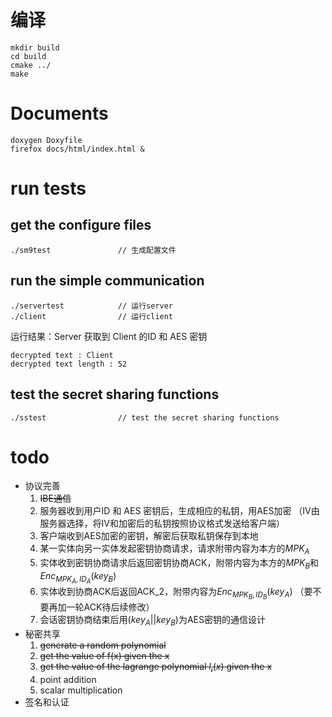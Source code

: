 # 编译

```
mkdir build
cd build
cmake ../
make
```

# Documents 

```
doxygen Doxyfile
firefox docs/html/index.html &
```

# run tests

## get the configure files

```
./sm9test               // 生成配置文件 
```

## run the simple communication 

```
./servertest            // 运行server
./client                // 运行client
```

运行结果：Server 获取到 Client 的ID 和 AES 密钥
```
decrypted text : Client
decrypted text length : 52
```

## test the secret sharing functions 

```
./sstest                // test the secret sharing functions
```


# todo 

* 协议完善 
    1. <del>IBE通信</del>
    1. 服务器收到用户ID 和 AES 密钥后，生成相应的私钥，用AES加密
        （IV由服务器选择，将IV和加密后的私钥按照协议格式发送给客户端）
    2. 客户端收到AES加密的密钥，解密后获取私钥保存到本地 
    3. 某一实体向另一实体发起密钥协商请求，请求附带内容为本方的$MPK_A$ 
    4. 实体收到密钥协商请求后返回密钥协商ACK，附带内容为本方的$MPK_B$和$Enc_{MPK_A, ID_A}(key_B)$
    5. 实体收到协商ACK后返回ACK_2，附带内容为$Enc_{MPK_B, ID_B}(key_A)$
    （要不要再加一轮ACK待后续修改）
    6. 会话密钥协商结束后用$(key_A||key_B)$为AES密钥的通信设计
* 秘密共享 
    1. <del>generate a random polynomial</del>
    2. <del>get the value of f(x) given the x</del>
    3. <del>get the value of the lagrange polynomial $l_i(x)$ given the x</del>
    4. point addition
    5. scalar multiplication
* 签名和认证

